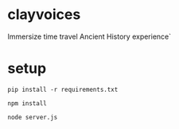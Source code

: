 # clayvoices
Immersize time travel Ancient History experience`


# setup

`pip install -r requirements.txt`

`npm install`

`node server.js`
